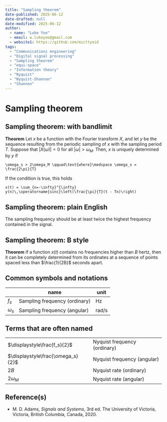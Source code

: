 ```yaml
---
title: "Sampling theorem"
date-published: 2025-06-12
date-drafted: null
date-modified: 2025-06-12
author:
  - name: "Luke Yoo"
  - email: w.lukeyoo@gmail.com
  - website1: https://github.com/micttyoid
tags:
  - "Communications engineering"
  - "Digital signal processing"
  - "Sampling theorem"
  - "equi-space"
  - "Information theory"
  - "Nyquist"  
  - "Nyquist-Shannon"
  - "Shannon"
---
```


# Sampling theorem

## Sampling theorem: with bandlimit

**Theorem** Let $x$ be a function with the Fourier transform $X$, and let $y$ be the sequence resulting from the periodic sampling of $x$ with the sampling period $T$. Suppose that $|X(\omega)| = 0$ for all $|\omega| > \omega_M$. Then, $x$ is uniquely determined by $y$ if

```[latex]
\omega_s > 2\omega_M \qquad\text{where}\medspace \omega_s = \frac{2\pi}{T}
```

If the condition is true, this holds

```[latex]
x(t) = \sum_{n=-\infty}^{\infty} y(n)\,\operatorname{sinc}\left(\frac{\pi}{T}(t - Tn)\right)
```

## Sampling theorem: plain English

The sampling frequency should be at least twice the highest frequency contained in the signal.

## Sampling theorem: B style

**Theorem** If a function $x(t)$ contains no frequencies higher than $B$ hertz, then it can be completely determined from its ordinates at a sequence of points spaced less than $\frac{1}{2B}$ seconds apart.

## Common symbols and notations

|                             | name                            | unit    |
|-----------------------------|---------------------------------|---------|
|$f_s$                        | Sampling frequency (ordinary)   | Hz      |
|$\omega_s$                   | Sampling frequency (angular)    | rad/s   |

## Terms that are often named

|                                   |                                |
|-----------------------------------|--------------------------------|
|$\displaystyle\frac{f_s}{2}$       | Nyquist frequency (ordinary)   |
|$\displaystyle\frac{\omega_s}{2}$  | Nyquist frequency (angular)    |
|$\displaystyle 2 B$                | Nyquist rate (ordinary)        |
|$\displaystyle 2 \omega_M$         | Nyquist rate (angular)         |

## Reference(s)

- M. D. Adams, _Signals and Systems_, 3rd ed. The University of Victoria, Victoria, British Columbia, Canada, 2020.